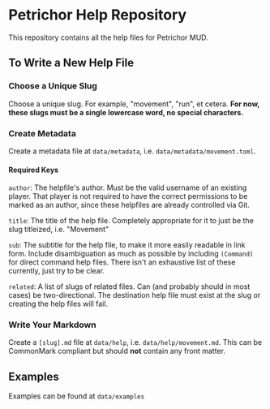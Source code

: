 # Petrichor Help Repository

This repository contains all the help files for Petrichor MUD.

## To Write a New Help File

### Choose a Unique Slug

Choose a unique slug. For example, "movement", "run", et cetera.
**For now, these slugs must be a single lowercase word, no special characters.**

### Create Metadata

Create a metadata file at `data/metadata`, i.e. `data/metadata/movement.toml`.

#### Required Keys

`author`:
The helpfile's author. Must be the valid username of an existing player. That
player is not required to have the correct permissions to be marked as an author,
since these helpfiles are already controlled via Git.

`title`:
The title of the help file. Completely appropriate for it to just be
the slug titleized, i.e. "Movement"

`sub`:
The subtitle for the help file, to make it more easily readable in link form.
Include disambiguation as much as possible by including `(Command)` for direct
command help files. There isn't an exhaustive list of these currently, just
try to be clear.

`related`:
A list of slugs of related files. Can (and probably should in most cases)
be two-directional. The destination help file must exist at the slug or
creating the help files will fail.

### Write Your Markdown

Create a `[slug].md` file at `data/help`, i.e. `data/help/movement.md`.
This can be CommonMark compliant but should **not** contain any front matter.

## Examples

Examples can be found at `data/examples`
